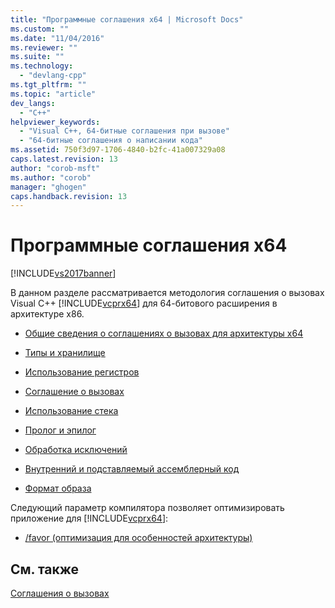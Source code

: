 ```yaml
---
title: "Программные соглашения x64 | Microsoft Docs"
ms.custom: ""
ms.date: "11/04/2016"
ms.reviewer: ""
ms.suite: ""
ms.technology: 
  - "devlang-cpp"
ms.tgt_pltfrm: ""
ms.topic: "article"
dev_langs: 
  - "C++"
helpviewer_keywords: 
  - "Visual C++, 64-битные соглашения при вызове"
  - "64-битные соглашения о написании кода"
ms.assetid: 750f3d97-1706-4840-b2fc-41a007329a08
caps.latest.revision: 13
author: "corob-msft"
ms.author: "corob"
manager: "ghogen"
caps.handback.revision: 13
---
```

# Программные соглашения x64
[!INCLUDE[vs2017banner](../assembler/inline/includes/vs2017banner.md)]

В данном разделе рассматривается методология соглашения о вызовах Visual C\+\+ [!INCLUDE[vcprx64](../Token/vcprx64_md.md)] для 64\-битового расширения в архитектуре x86.  
  
-   [Общие сведения о соглашениях о вызовах для архитектуры x64](../build/overview-of-x64-calling-conventions.md)  
  
-   [Типы и хранилище](../build/types-and-storage.md)  
  
-   [Использование регистров](../build/register-usage.md)  
  
-   [Соглашение о вызовах](../build/calling-convention.md)  
  
-   [Использование стека](../build/stack-usage.md)  
  
-   [Пролог и эпилог](../build/prolog-and-epilog.md)  
  
-   [Обработка исключений](../cpp/exception-handling-in-visual-cpp.md)  
  
-   [Внутренний и подставляемый ассемблерный код](../build/intrinsics-and-inline-assembly.md)  
  
-   [Формат образа](../build/image-format.md)  
  
 Следующий параметр компилятора позволяет оптимизировать приложение для [!INCLUDE[vcprx64](../Token/vcprx64_md.md)]:  
  
-   [\/favor \(оптимизация для особенностей архитектуры\)](../build/reference/favor-optimize-for-architecture-specifics.md)  
  
## См. также  
 [Соглашения о вызовах](../Topic/Calling%20Conventions.md)